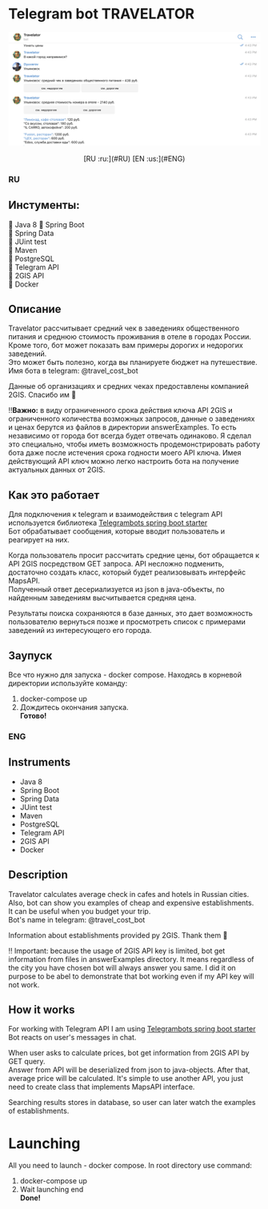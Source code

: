 # Telegram bot TRAVELATOR

![example](chat.png)
<center> [RU :ru:](#RU)  [EN :us:](#ENG) </center>

### RU

## Инстументы:  
:small_blue_diamond: Java 8
:small_blue_diamond: Spring Boot  
:small_blue_diamond: Spring Data  
:small_blue_diamond: JUint test  
:small_blue_diamond: Maven  
:small_blue_diamond: PostgreSQL  
:small_blue_diamond: Telegram API  
:small_blue_diamond: 2GIS API  
:small_blue_diamond: Docker  


## Описание
Travelator  рассчитывает средний чек в заведениях общественного питания и среднюю стоимость проживания в отеле в городах России.
Кроме того, бот может показать вам примеры дорогих и недорогих заведений.  
Это может быть полезно, когда вы планируете бюджет на путешествие.  
Имя бота в telegram: @travel_cost_bot  

Данные об организациях и средних чеках предоставлены компанией 2GIS. Спасибо им :blue_heart:  

:bangbang:**Важно:** в виду ограниченного срока действия ключа API 2GIS и ограниченного количества возможных запросов, данные о заведениях и ценах берутся из файлов в 
директории answerExamples. То есть независимо от города бот всегда будет отвечать одинаково. Я сделал это специально, чтобы иметь возможность продемонстрировать работу бота 
даже после истечения срока годности моего API ключа. Имея действующий API ключ можно легко настроить бота на получение актуальных данных от 2GIS.  
  
## Как это работает
Для подключения к telegram и взаимодействия с telegram API используется библиотека [Telegrambots spring boot starter](https://github.com/rubenlagus/TelegramBots/tree/master/telegrambots-spring-boot-starter)  
Бот обрабатывает сообщения, которые вводит пользователь и реагирует на них.  
  
Когда пользователь просит рассчитать средние цены, бот обращается к API 2GIS посредством GET запроса. API несложно подменить, достаточно создать класс, который будет реализовывать интерфейс MapsAPI.  
Полученный ответ десериализуется из json в java-объекты, по найденным заведениям высчитывается средняя цена.  
  
Результаты поиска сохраняются в базе данных, это дает возможность пользователю вернуться позже и просмотреть список с примерами заведений из интересующего его города.

## Заупуск
Все что нужно для запуска - docker compose. Находясь в корневой директории используйте команду:  
1) docker-compose up  
2) Дождитесь окончания запуска.  
**Готово!**  


### ENG
## Instruments  
* Java 8
* Spring Boot
* Spring Data
* JUint test
* Maven
* PostgreSQL
* Telegram API
* 2GIS API
* Docker  
  
## Description
Travelator calculates average check in cafes and hotels in Russian cities. Also, bot can show you examples of cheap and expensive establishments.  
It can be useful when you budget your trip.  
Bot's name in telegram: @travel_cost_bot  
  
Information about establishments provided py 2GIS. Thank them :blue_heart:  

:bangbang: Important: because the usage of 2GIS API key is limited, bot get information from files in answerExamples directory. It means regardless of the city you have chosen 
bot will always answer you same. I did it on purpose to be abel to demonstrate that bot working even if my API key will not work.  

## How it works
For working with Telegram API I am using [Telegrambots spring boot starter](https://github.com/rubenlagus/TelegramBots/tree/master/telegrambots-spring-boot-starter)  
Bot reacts on user's messages in chat.  
  
When user asks to calculate prices, bot get information from 2GIS API by GET query.  
Answer from API will be deserialized from json to java-objects. After that, average price will be calculated.
It's simple to use another API, you just need to create class that implements MapsAPI interface.  
  
Searching results stores in database, so user can later watch the examples of establishments.


# Launching
All you need to launch - docker compose. In root directory use command:  
1) docker-compose up  
2) Wait launching end  
**Done!**
